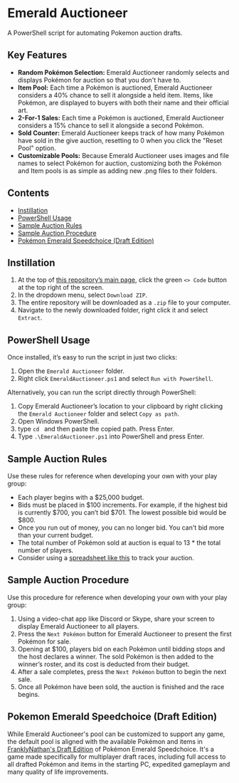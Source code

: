 <!-- title -->
# Emerald Auctioneer
<!-- description -->
A PowerShell script for automating Pokemon auction drafts.

## Key Features
- **Random Pokémon Selection:** Emerald Auctioneer randomly selects and displays Pokémon for auction so that you don't have to.
- **Item Pool:** Each time a Pokémon is auctioned, Emerald Auctioneer considers a 40% chance to sell it alongside a held item. Items, like Pokémon, are displayed to buyers with both their name and their official art.
- **2-For-1 Sales:** Each time a Pokémon is auctioned, Emerald Auctioneer considers a 15% chance to sell it alongside a second Pokémon.
- **Sold Counter:** Emerald Auctioneer keeps track of how many Pokémon have sold in the give auction, resetting to 0 when you click the "Reset Pool" option.
- **Customizable Pools:** Because Emerald Auctioneer uses images and file names to select Pokémon for auction, customizing both the Pokémon and Item pools is as simple as adding new .png files to their folders.

<!-- TOC -->
## Contents

- [Instillation](#instillation)
- [PowerShell Usage](#powershell-usage)
- [Sample Auction Rules](#sample-auction-rules)
- [Sample Auction Procedure](#sample-auction-procedure)
- [Pokémon Emerald Speedchoice (Draft Edition)](#pokemon-emerald-speedchoice-draft-edition)

<!-- CONTENT -->

## Instillation
1. At the top of [this repository’s main page](https://github.com/FranklyNathan/Emerald-Auctioneer), click the green `<> Code` button at the top right of the screen.
2. In the dropdown menu, select `Download ZIP`.
3. The entire repository will be downloaded as a `.zip` file to your computer.
4. Navigate to the newly downloaded folder, right click it and select `Extract`.

## PowerShell Usage
Once installed, it’s easy to run the script in just two clicks:
1. Open the `Emerald Auctioneer` folder.
2. Right click `EmeraldAuctioneer.ps1` and select `Run with PowerShell`.

Alternatively, you can run the script directly through PowerShell:
1. Copy Emerald Auctioneer’s location to your clipboard by right clicking the `Emerald Auctioneer` folder and select `Copy as path`.
2. Open Windows PowerShell.
3. type `cd ` and then paste the copied path. Press Enter.
4. Type `.\EmeraldAuctioneer.ps1` into PowerShell and press Enter.

## Sample Auction Rules
Use these rules for reference when developing your own with your play group:
- Each player begins with a $25,000 budget.
- Bids must be placed in $100 increments. For example, if the highest bid is currently $700, you can’t bid $701. The lowest possible bid would be $800.
- Once you run out of money, you can no longer bid. You can't bid more than your current budget.
- The total number of Pokémon sold at auction is equal to 13 * the total number of players.
- Consider using a [spreadsheet like this](https://docs.google.com/spreadsheets/d/1blP95h4Cz0T74W3kKG3VQsoUubtwCcGR7ylJ2YZrbmU/) to track your auction.

## Sample Auction Procedure
Use this procedure for reference when developing your own with your play group:
1. Using a video-chat app like Discord or Skype, share your screen to display Emerald Auctioneer to all players.
3. Press the `Next Pokémon` button for Emerald Auctioneer to present the first Pokémon for sale.
4. Opening at $100, players bid on each Pokémon until bidding stops and the host declares a winner. The sold Pokémon is then added to the winner’s roster, and its cost is deducted from their budget.
5. After a sale completes, press the `Next Pokémon` button to begin the next sale.
6. Once all Pokémon have been sold, the auction is finished and the race begins.

## Pokemon Emerald Speedchoice (Draft Edition)
While Emerald Auctioneer's pool can be customized to support any game, the default pool is aligned with the available Pokémon and items in [FranklyNathan's Draft Edition](https://github.com/FranklyNathan/Draft-Auction-Race) of Pokémon Emerald Speedchoice. It's a game made specifically for multiplayer draft races, including full access to all drafted Pokémon and items in the starting PC, expedited gameplaym and many quality of life improvements.

<!-- END CONTENT -->
